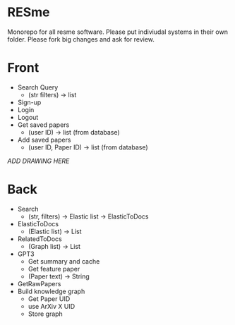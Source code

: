 # RESme
Monorepo for all resme software. Please put indiviudal systems in their own folder. Please fork big changes and ask for review.

# Front
- Search Query 
  - (str filters) -> list
- Sign-up
- Login
- Logout
- Get saved papers 
  - (user ID) -> list (from database)
- Add saved papers
  - (user ID, Paper ID) -> list (from database)
  
*ADD DRAWING HERE*

# Back
- Search
  - (str, filters) -> Elastic list -> ElasticToDocs
- ElasticToDocs
  - (Elastic list) -> List
- RelatedToDocs 
  - (Graph list) -> List
- GPT3
  - Get summary and cache
  - Get feature paper 
  - (Paper text) -> String
- GetRawPapers
- Build knowledge graph
  - Get Paper UID
  - use ArXiv X UID
  - Store graph
